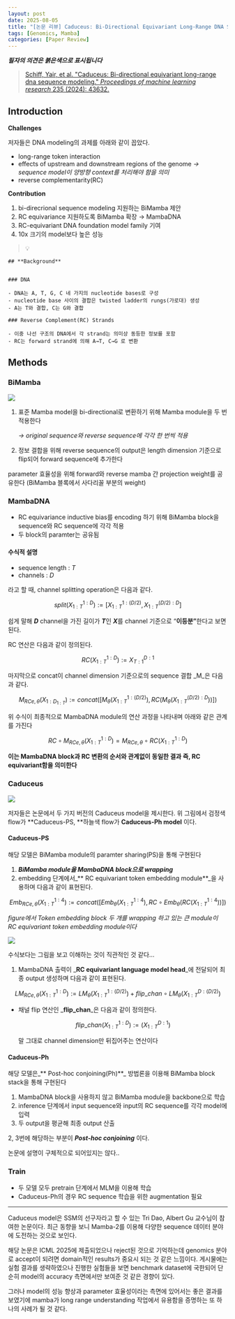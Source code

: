 ```yaml
---
layout: post
date: 2025-08-05
title: "[논문 리뷰] Caduceus: Bi-Directional Equivariant Long-Range DNA Sequence Modeling"
tags: [Genomics, Mamba]
categories: [Paper Review]
---
```


<span class="notion-red">_**필자의 의견은 붉은색으로 표시됩니다**_</span>


> [Schiff, Yair, et al. "Caduceus: Bi-directional equivariant long-range dna sequence modeling." ](https://pmc.ncbi.nlm.nih.gov/articles/PMC12189541/)[_Proceedings of machine learning research_](https://pmc.ncbi.nlm.nih.gov/articles/PMC12189541/)[ 235 (2024): 43632.](https://pmc.ncbi.nlm.nih.gov/articles/PMC12189541/)



## Introduction


**Challenges**


저자들은 DNA modeling의 과제를 아래와 같이 꼽았다.

- long-range token interaction
- effects of upstream and downstream regions of the genome 
_→ sequence model이 양방향 context를 처리해야 함을 의미_
- reverse complementarity(RC)

**Contribution**

1. bi-direcrional sequence modeling 지원하는 BiMamba 제안
1. RC equivariance 지원하도록 BiMamba 확장 → MambaDNA
1. RC-equivariant DNA foundation model family 기여
1. 10x 크기의 model보다 높은 성능

> 💡 


	## **Background**


	### DNA

	- DNA는 A, T, G, C 네 가지의 nucleotide bases로 구성
	- nucleotide base 사이의 결합은 twisted ladder의 rungs(가로대) 생성
	- A는 T와 결합, C는 G와 결합

	### Reverse Complement(RC) Strands

	- 이중 나선 구조의 DNA에서 각 strand는 의미상 동등한 정보를 포함
	- RC는 forward strand에 의해 A→T, C→G 로 변환


## Methods



### BiMamba


![](https://prod-files-secure.s3.us-west-2.amazonaws.com/542b861c-36a8-4051-84e5-8804b6728dba/2c247d59-7815-4980-99f0-8f0d21f445a7/image.png?X-Amz-Algorithm=AWS4-HMAC-SHA256&X-Amz-Content-Sha256=UNSIGNED-PAYLOAD&X-Amz-Credential=ASIAZI2LB4663XSXGU4R%2F20250924%2Fus-west-2%2Fs3%2Faws4_request&X-Amz-Date=20250924T110107Z&X-Amz-Expires=3600&X-Amz-Security-Token=IQoJb3JpZ2luX2VjENP%2F%2F%2F%2F%2F%2F%2F%2F%2F%2FwEaCXVzLXdlc3QtMiJGMEQCIFt9ntLvJvML2jLG4uj0MdymASH8o641VHNCblR37VwBAiBhJ6pQ4tijY5oTon6nNKVSukK7M39Rd78EzAFkRtKDmSr%2FAwhcEAAaDDYzNzQyMzE4MzgwNSIMgANvAO%2BMF%2FMv5mWUKtwDWpsa3i2lKsZpn3IXOPErPspSAj1qiMsiI4JIw2Lt7WIx01cn%2FQwcfqt1p9Aguk%2F%2B%2BN14aILlshhxW0s7vxyQn4Girh0IAqah6RpwzUYKUFcvfyKloGd6qWGyIFvGDAzaf33JC%2FSPqHp%2BZ1xA8JCuAI8DU%2BW8VMEVWbY8TviZdvVM6zm7g8e%2BkkEqrPpG6HyKiBOiDCh%2BJBhxrcJWlO2%2BQkpeeu4N%2FudmoYc4J%2B%2FJFzqSy2IEOQrdPVphzHmo8Ua%2FrAH1cJV%2F9%2BJfxBidOk0PgKEOM41%2F3wIsO0R0ps3WtXFd1B%2BbV136EdRX%2FJipBY4SziHkQMODgd%2BQpCfnYB3jPp%2BOW%2BfTOavmIpD6iw5a2D3XU%2Fra2z1eqb1YP02AmcybINRV9JHtnvNVqhbNizOJJKX95qFhqa8daWHahNT7C9W3R9JC8UcB4Xji23HBvbSvquihSdfBxjQw3h0Uuu1SFxmUbNHiTNaOdffijYsyIfT3YpuwOHGKGfKZMjVgdU57x2nNZqEhZVDgvvzTLce77ALtiLPJvMpm0EgeUtUt9CNwmF61q3xz9%2FF8WReXg%2BZaC1MLrSl6MSaHfa5C89bE3oz16lwx4s3oB%2BOAXdfHohwvOdbJchL8rP2zhJ0ww5XPxgY6pgH7Zh0Xbc0wrjtyd3CZdp60gkIISqMgfMwLlpMgP5jPOaKP5d82rMjGppw%2FWjtHUqD1C0ikTwRsrikExCGIHg%2FVPY%2FIklsMu4mzXODvcAnkho80de69OYMg56gyu66Pj42ga4tiaL2I4QTfSgKfln94XJA%2FzEJ2WMFYx8xZXqNZXK2UsTMV2OtwNQVNwdXfggE49Uvm91OZvtdHZ663OIizmPYM9Jev&X-Amz-Signature=9327cc0cf635723c73aff4d88c95709b548119c60e86d0efb1a3035f7022f32c&X-Amz-SignedHeaders=host&x-amz-checksum-mode=ENABLED&x-id=GetObject)

1. 표준 Mamba model을 bi-directional로 변환하기 위해 Mamba module을 두 번 적용한다

	_→ original sequence와 reverse sequence에 각각 한 번씩 적용_

1. 정보 결합을 위해 reverse sequence의 output은 length dimension 기준으로 flip되어 forward sequence에 추가한다

parameter 효율성을 위해 forward와 reverse mamba 간 projection weight를 공유한다 (BiMamba 블록에서 사다리꼴 부분의 weight)



### MambaDNA

- RC equivariance inductive bias를 encoding 하기 위해 BiMamba block을 sequence와 RC sequence에 각각 적용
- 두 block의 paramter는 공유됨


#### 수식적 설명

- sequence length : _T_
- channels : _D_

라고 할 때,  channel splitting operation은 다음과 같다.


$$
split(X^{1:D}_{1:T}):=[X^{1:(D/2)}_{1:T},X^{(D/2):D}_{1:T}]
$$


<span class="notion-red">쉽게 말해 </span><span class="notion-red">_**D**_</span><span class="notion-red"> channel을 가진 길이가 </span><span class="notion-red">_**T**_</span><span class="notion-red">인 </span><span class="notion-red">_**X**_</span><span class="notion-red">를 channel 기준으로 “</span><span class="notion-red">**이등분”**</span><span class="notion-red">한다고 보면 된다.</span>


RC 연산은 다음과 같이 정의된다.


$$
RC(X^{1:D}_{1:T}):=X^{D:1}_{T:1}
$$


마지막으로 concat이 channel dimension 기준으로의 sequence 결합 _M_은 다음과 같다.


$$
M_{RCe,\theta}(X_{1:D_{1:T}}):=concat([M_{\theta}(X^{1:(D/2)}_{1:T}),RC(M_{\theta}(X^{(D/2):D}_{1:T}))])
$$


위 수식이 최종적으로 MambaDNA module의 연산 과정을 나타내며 아래와 같은 관계를 가진다


$$
RC\circ M_{RCe,\theta}(X^{1:D}_{1:T}) = M_{RCe,\theta} \circ RC(X^{1:D}_{1:T})
$$


**이는 MambaDNA block과 RC 변환의 순서와 관계없이 동일한 결과 즉, RC equivariant함을 의미한다**



### Caduceus


![](https://prod-files-secure.s3.us-west-2.amazonaws.com/542b861c-36a8-4051-84e5-8804b6728dba/f94a60d7-8145-473b-aef9-7c68d3ec604a/image.png?X-Amz-Algorithm=AWS4-HMAC-SHA256&X-Amz-Content-Sha256=UNSIGNED-PAYLOAD&X-Amz-Credential=ASIAZI2LB4663XSXGU4R%2F20250924%2Fus-west-2%2Fs3%2Faws4_request&X-Amz-Date=20250924T110108Z&X-Amz-Expires=3600&X-Amz-Security-Token=IQoJb3JpZ2luX2VjENP%2F%2F%2F%2F%2F%2F%2F%2F%2F%2FwEaCXVzLXdlc3QtMiJGMEQCIFt9ntLvJvML2jLG4uj0MdymASH8o641VHNCblR37VwBAiBhJ6pQ4tijY5oTon6nNKVSukK7M39Rd78EzAFkRtKDmSr%2FAwhcEAAaDDYzNzQyMzE4MzgwNSIMgANvAO%2BMF%2FMv5mWUKtwDWpsa3i2lKsZpn3IXOPErPspSAj1qiMsiI4JIw2Lt7WIx01cn%2FQwcfqt1p9Aguk%2F%2B%2BN14aILlshhxW0s7vxyQn4Girh0IAqah6RpwzUYKUFcvfyKloGd6qWGyIFvGDAzaf33JC%2FSPqHp%2BZ1xA8JCuAI8DU%2BW8VMEVWbY8TviZdvVM6zm7g8e%2BkkEqrPpG6HyKiBOiDCh%2BJBhxrcJWlO2%2BQkpeeu4N%2FudmoYc4J%2B%2FJFzqSy2IEOQrdPVphzHmo8Ua%2FrAH1cJV%2F9%2BJfxBidOk0PgKEOM41%2F3wIsO0R0ps3WtXFd1B%2BbV136EdRX%2FJipBY4SziHkQMODgd%2BQpCfnYB3jPp%2BOW%2BfTOavmIpD6iw5a2D3XU%2Fra2z1eqb1YP02AmcybINRV9JHtnvNVqhbNizOJJKX95qFhqa8daWHahNT7C9W3R9JC8UcB4Xji23HBvbSvquihSdfBxjQw3h0Uuu1SFxmUbNHiTNaOdffijYsyIfT3YpuwOHGKGfKZMjVgdU57x2nNZqEhZVDgvvzTLce77ALtiLPJvMpm0EgeUtUt9CNwmF61q3xz9%2FF8WReXg%2BZaC1MLrSl6MSaHfa5C89bE3oz16lwx4s3oB%2BOAXdfHohwvOdbJchL8rP2zhJ0ww5XPxgY6pgH7Zh0Xbc0wrjtyd3CZdp60gkIISqMgfMwLlpMgP5jPOaKP5d82rMjGppw%2FWjtHUqD1C0ikTwRsrikExCGIHg%2FVPY%2FIklsMu4mzXODvcAnkho80de69OYMg56gyu66Pj42ga4tiaL2I4QTfSgKfln94XJA%2FzEJ2WMFYx8xZXqNZXK2UsTMV2OtwNQVNwdXfggE49Uvm91OZvtdHZ663OIizmPYM9Jev&X-Amz-Signature=5bf30b5840e5384ccff313749ddcca389204826cf1c610b1907406b59bb4d9f0&X-Amz-SignedHeaders=host&x-amz-checksum-mode=ENABLED&x-id=GetObject)


저자들은 논문에서 두 가지 버전의 Caduceus model을 제시한다. 위 그림에서 검정색 flow가 **Caduceus-PS, **하늘색 flow가 **Caduceus-Ph model** 이다.



#### Caduceus-PS


해당 모델은 BiMamba module의 paramter sharing(PS)을 통해 구현된다

1. _**BiMamba module을 MambaDNA block으로 wrapping**_
1. embedding 단계에서_** RC equivariant token embedding module**_을 사용하며 다음과 같이 표현된다.

$$
Emb_{RCe,\theta}(X^{1:4}_{1:T}):=concat([Emb_{\theta}(X^{1:4}_{1:T}),RC \circ Emb_{\theta}(RC(X^{1:4}_{1:T}))])
$$


_figure에서 Token embedding block 두 개를 wrapping 하고 있는 큰 module이 RC equivariant token embedding module이다_


![](https://prod-files-secure.s3.us-west-2.amazonaws.com/542b861c-36a8-4051-84e5-8804b6728dba/b175e4da-71eb-4e91-8c23-a06dabe673c9/image.png?X-Amz-Algorithm=AWS4-HMAC-SHA256&X-Amz-Content-Sha256=UNSIGNED-PAYLOAD&X-Amz-Credential=ASIAZI2LB4663XSXGU4R%2F20250924%2Fus-west-2%2Fs3%2Faws4_request&X-Amz-Date=20250924T110108Z&X-Amz-Expires=3600&X-Amz-Security-Token=IQoJb3JpZ2luX2VjENP%2F%2F%2F%2F%2F%2F%2F%2F%2F%2FwEaCXVzLXdlc3QtMiJGMEQCIFt9ntLvJvML2jLG4uj0MdymASH8o641VHNCblR37VwBAiBhJ6pQ4tijY5oTon6nNKVSukK7M39Rd78EzAFkRtKDmSr%2FAwhcEAAaDDYzNzQyMzE4MzgwNSIMgANvAO%2BMF%2FMv5mWUKtwDWpsa3i2lKsZpn3IXOPErPspSAj1qiMsiI4JIw2Lt7WIx01cn%2FQwcfqt1p9Aguk%2F%2B%2BN14aILlshhxW0s7vxyQn4Girh0IAqah6RpwzUYKUFcvfyKloGd6qWGyIFvGDAzaf33JC%2FSPqHp%2BZ1xA8JCuAI8DU%2BW8VMEVWbY8TviZdvVM6zm7g8e%2BkkEqrPpG6HyKiBOiDCh%2BJBhxrcJWlO2%2BQkpeeu4N%2FudmoYc4J%2B%2FJFzqSy2IEOQrdPVphzHmo8Ua%2FrAH1cJV%2F9%2BJfxBidOk0PgKEOM41%2F3wIsO0R0ps3WtXFd1B%2BbV136EdRX%2FJipBY4SziHkQMODgd%2BQpCfnYB3jPp%2BOW%2BfTOavmIpD6iw5a2D3XU%2Fra2z1eqb1YP02AmcybINRV9JHtnvNVqhbNizOJJKX95qFhqa8daWHahNT7C9W3R9JC8UcB4Xji23HBvbSvquihSdfBxjQw3h0Uuu1SFxmUbNHiTNaOdffijYsyIfT3YpuwOHGKGfKZMjVgdU57x2nNZqEhZVDgvvzTLce77ALtiLPJvMpm0EgeUtUt9CNwmF61q3xz9%2FF8WReXg%2BZaC1MLrSl6MSaHfa5C89bE3oz16lwx4s3oB%2BOAXdfHohwvOdbJchL8rP2zhJ0ww5XPxgY6pgH7Zh0Xbc0wrjtyd3CZdp60gkIISqMgfMwLlpMgP5jPOaKP5d82rMjGppw%2FWjtHUqD1C0ikTwRsrikExCGIHg%2FVPY%2FIklsMu4mzXODvcAnkho80de69OYMg56gyu66Pj42ga4tiaL2I4QTfSgKfln94XJA%2FzEJ2WMFYx8xZXqNZXK2UsTMV2OtwNQVNwdXfggE49Uvm91OZvtdHZ663OIizmPYM9Jev&X-Amz-Signature=cdfccdd3d15d407b5c992aaa805c02d86598f64ae2dd92418138e5e2be8d74c7&X-Amz-SignedHeaders=host&x-amz-checksum-mode=ENABLED&x-id=GetObject)


<span class="notion-red">수식보다는 그림을 보고 이해하는 것이 직관적인 것 같다…</span>

1. MambaDNA 출력이 _**RC equivariant language model head**_에 전달되어 최종 output 생성하며 다음과 같이 표현된다.

$$
LM_{RCe,\theta}(X^{1:D}_{1:T}):= LM_{\theta}(X^{1:(D/2)}_{1:T})+flip\_chan\circ LM_{\theta}(X^{D:(D/2)}_{1:T})
$$

- 채널 flip 연산인 _**flip\_chan**_은 다음과 같이 정의한다.

	$$
	flip\_chan(X^{1:D}_{1:T}):=(X^{D:1}_{1:T})
	$$


	말 그대로 channel dimension만 뒤집어주는 연산이다



#### Caduceus-Ph


해당 모델은_** Post-hoc conjoining(Ph)**_ 방법론을 이용해 BiMamba block stack을 통해 구현된다

1. MambaDNA block을 사용하지 않고 BiMamba module을 backbone으로 학습
1. inference 단계에서 input sequence와 input의 RC sequence를 각각 model에 입력
1. 두 output을 평균해 최종 output 산출

2, 3번에 해당하는 부분이 _**Post-hoc conjoining**_ 이다.


<span class="notion-red">논문에 설명이 구체적으로 되어있지는 않다..</span>



### Train

- 두 모델 모두 pretrain 단계에서 MLM을 이용해 학습
- Caduceus-Ph의 경우 RC sequence 학습을 위한 augmentation 필요

---


<span class="notion-red">Caduceus model은 SSM의 선구자라고 할 수 있는 Tri Dao, Albert Gu 교수님이 참여한 논문이다. 최근 동향을 보니 Mamba-2를 이용해 다양한 sequence 데이터 분야에 도전하는 것으로 보인다.</span>


<span class="notion-red">해당 논문은 ICML 2025에 제출되었으나 reject된 것으로 기억하는데 genomics 분야로 accept이 되려면 domain적인 results가 중요시 되는 것 같은 느낌이다. 게시물에는 실험 결과를 생략하였으나 진행한 실험들을 보면 benchmark dataset에 국한되어 단순히 model의 accuracy 측면에서만 보여준 것 같은 경향이 있다.</span>


<span class="notion-red">그러나 model의 성능 향상과 parameter 효율성이라는 측면에 있어서는 좋은 결과를 보였기에 mamba가 long range understanding 작업에서 유용함을 증명하는 또 하나의 사례가 될 것 같다.</span>

